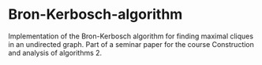 # Bron-Kerbosch-algorithm
Implementation of the Bron-Kerbosch algorithm for finding maximal cliques in an undirected graph. Part of a seminar paper for the course Construction and analysis of algorithms 2.
